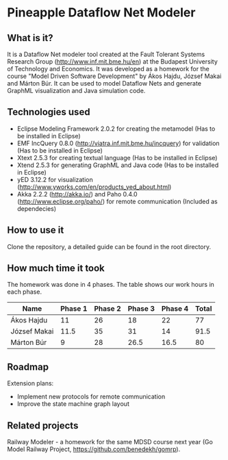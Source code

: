 Pineapple Dataflow Net Modeler
==============================

What is it?
-----------

It is a Dataflow Net modeler tool created at the Fault Tolerant Systems Research Group (http://www.inf.mit.bme.hu/en) at the Budapest University of Technology and Economics. It was developed as a homework for the course "Model Driven Software Development" by Ákos Hajdu, József Makai and Márton Búr. It can be used to model Dataflow Nets and generate GraphML visualization and Java simulation code.

Technologies used
-----------------

* Eclipse Modeling Framework 2.0.2 for creating the metamodel (Has to be installed in Eclipse)
* EMF IncQuery 0.8.0 (http://viatra.inf.mit.bme.hu/incquery) for validation (Has to be installed in Eclipse)
* Xtext 2.5.3 for creating textual language (Has to be installed in Eclipse)
* Xtend 2.5.3 for generating GraphML and Java code (Has to be installed in Eclipse)
* yED 3.12.2 for visualization (http://www.yworks.com/en/products_yed_about.html)
* Akka 2.2.2 (http://akka.io/) and Paho 0.4.0 (http://www.eclipse.org/paho/) for remote communication (Included as dependecies)

How to use it
-------------

Clone the repository, a detailed guide can be found in the root directory.

How much time it took
---------------------

The homework was done in 4 phases. The table shows our work hours in each phase.

| Name         | Phase 1 | Phase 2 | Phase 3 | Phase 4 | Total |
|--------------|---------|---------|---------|---------|-------|
| Ákos Hajdu   |      11 |      26 |      18 |      22 |    77 |
| József Makai |    11.5 |      35 |      31 |      14 |  91.5 |
| Márton Búr   |       9 |      28 |    26.5 |    16.5 |    80 |

Roadmap
-------

Extension plans:
* Implement new protocols for remote communication
* Improve the state machine graph layout

Related projects
----------------

Railway Modeler - a homework for the same MDSD course next year (Go Model Railway Project, https://github.com/benedekh/gomrp).
